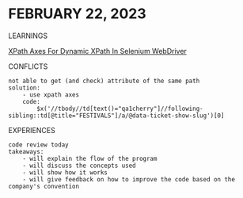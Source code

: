 # FEBRUARY 22, 2023

LEARNINGS

[XPath Axes For Dynamic XPath In Selenium WebDriver](https://www.softwaretestinghelp.com/xpath-axes-tutorial/)

CONFLICTS

    not able to get (and check) attribute of the same path
    solution:
        - use xpath axes
        code:
            $x('//tbody//td[text()="qa1cherry"]//following-sibling::td[@title="FESTIVALS"]/a/@data-ticket-show-slug')[0]

EXPERIENCES

    code review today
    takeaways:
        - will explain the flow of the program
        - will discuss the concepts used
        - will show how it works
        - will give feedback on how to improve the code based on the company's convention